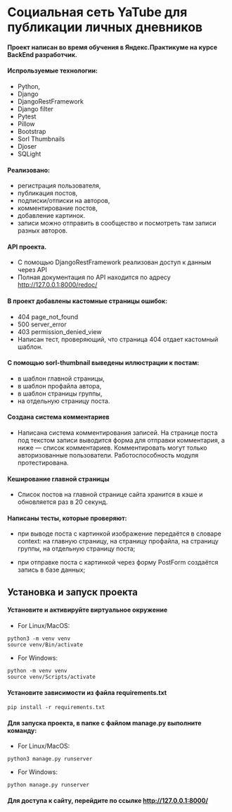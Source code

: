 # Социальная сеть YaTube для публикации личных дневников
#### Проект написан во время обучения в Яндекс.Практикуме на курсе BackEnd разработчик.
#### Испрользуемые технологии:
- Python,
- Django
- DjangoRestFramework
- Django filter
- Pytest
- Pillow
- Bootstrap
- Sorl Thumbnails
- Djoser
- SQLight

#### Реализовано:
- регистрация пользователя,
- публикация постов,
- подписки/отписки на авторов,
- комментирование постов,
- добавление картинок.
- записи можно отправить в сообщество и посмотреть там записи разных авторов.

#### API проекта.
- С помощью DjangoRestFramework реализован доступ к данным через API
- Полная документация по API находится по адресу http://127.0.0.1:8000/redoc/

#### В проект добавлены кастомные страницы ошибок:
- 404 page_not_found
- 500 server_error
- 403 permission_denied_view
- Написан тест, проверяющий, что страница 404 отдает кастомный шаблон.

#### С помощью sorl-thumbnail выведены иллюстрации к постам:
- в шаблон главной страницы,
- в шаблон профайла автора,
- в шаблон страницы группы,
- на отдельную страницу поста.

#### Создана система комментариев
- Написана система комментирования записей. На странице поста под текстом записи выводится форма для отправки комментария, а ниже — список комментариев. Комментировать могут только авторизованные пользователи. Работоспособность модуля протестирована.

#### Кеширование главной страницы
- Список постов на главной странице сайта хранится в кэше и обновляется раз в 20 секунд.


#### Написаны тесты, которые проверяют:
- при выводе поста с картинкой изображение передаётся в словаре context:
на главную страницу,
на страницу профайла,
на страницу группы,
на отдельную страницу поста;

- при отправке поста с картинкой через форму PostForm создаётся запись в базе данных;

## Установка и запуск проекта

#### Установите и активируйте виртуальное окружение
- For Linux/MacOS:
```
python3 -m venv venv
source venv/Bin/activate
```
- For Windows:
```
python -m venv venv
source venv/Scripts/activate
```

#### Установите зависимости из файла requirements.txt
```
pip install -r requirements.txt
``` 
#### Для запуска проекта, в папке с файлом manage.py выполните команду:
- For Linux/MacOS:
```
python3 manage.py runserver
```
- For Windows:
```
python manage.py runserver
```

#### Для доступа к сайту, перейдите по ссылке http://127.0.0.1:8000/
